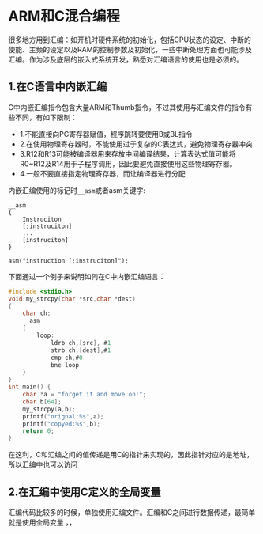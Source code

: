 # ARM和C混合编程
很多地方用到汇编：如开机时硬件系统的初始化，包括CPU状态的设定、中断的使能、主频的设定以及RAM的控制参数及初始化，一些中断处理方面也可能涉及汇编。作为涉及底层的嵌入式系统开发，熟悉对汇编语言的使用也是必须的。

## 1.在C语言中内嵌汇编
C中内嵌汇编指令包含大量ARM和Thumb指令，不过其使用与汇编文件的指令有些不同，有如下限制：

* 1.不能直接向PC寄存器赋值，程序跳转要使用B或BL指令
* 2.在使用物理寄存器时，不能使用过于复杂的C表达式，避免物理寄存器冲突
* 3.R12和R13可能被编译器用来存放中间编译结果，计算表达式值可能将R0~R12及R14用于子程序调用，因此要避免直接使用这些物理寄存器。
* 4.一般不要直接指定物理寄存器，而让编译器进行分配

内嵌汇编使用的标记时`__asm`或者asm关键字:

```
__asm 
{
	Instruciton
	[;instruciton]
	...
	[instruciton]
}

asm("instruction [;instruciton]");
```

下面通过一个例子来说明如何在C中内嵌汇编语言：

```c
#include <stdio.h>
void my_strcpy(char *src,char *dest) 
{
	char ch;
	__asm
	{
		loop:
			ldrb ch,[src], #1
			strb ch,[dest],#1
			cmp ch,#0
			bne loop
	}
}
int main() {
	char *a = "forget it and move on!";
	char b[64];
	my_strcpy(a,b);
	printf("orignal:%s",a);
	printf("copyed:%s",b);
	return 0;
}
```
在这利，C和汇编之间的值传递是用C的指针来实现的，因此指针对应的是地址，所以汇编中也可以访问

## 2.在汇编中使用C定义的全局变量
汇编代码比较多的时候，单独使用汇编文件。汇编和C之间进行数据传递，最简单就是使用全局变量
，，